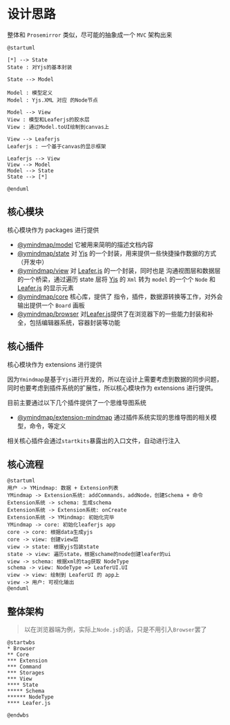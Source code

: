 # 设计思路

整体和 `Prosemirror` 类似，尽可能的抽象成一个 `MVC` 架构出来

```plantuml
@startuml

[*] --> State
State : 对Yjs的基本封装

State --> Model

Model : 模型定义
Model : Yjs.XML 对应 的Node节点

Model --> View
View : 模型和Leaferjs的胶水层
View : 通过Model.toUI绘制到canvas上

View --> Leaferjs
Leaferjs : 一个基于canvas的显示框架

Leaferjs --> View
View --> Model
Model --> State
State --> [*]

@enduml
```

## 核心模块

核心模块作为 packages 进行提供

- [@ymindmap/model](./packages/model.md) 它被用来简明的描述文档内容
- [@ymindmap/state](./packages/state.md) 对 [Yjs](https://yjs.dev/) 的一个封装，用来提供一些快捷操作数据的方式（开发中）
- [@ymindmap/view](./packages/view.md) 对 [Leafer.js](https://www.leaferjs.com/ui/) 的一个封装，同时也是 沟通视图层和数据层的一个桥梁，通过遍历 state 层将 [Yjs](https://yjs.dev/) 的 `Xml` 转为 `model` 的一个个 `Node` 和 [Leafer.js](https://www.leaferjs.com/ui/) 的显示元素
- [@ymindmap/core](./packages/core.md) 核心库，提供了 指令，插件，数据源转换等工作，对外会输出提供一个 `Board` 画板
- [@ymindmap/browser](./packages/browser.md) 对[Leafer.js](https://www.leaferjs.com/ui/)提供了在浏览器下的一些能力封装和补全，包括编辑器系统，容器封装等功能

## 核心插件

核心模块作为 extensions 进行提供

因为`Ymindmap`是基于`Yjs`进行开发的，所以在设计上需要考虑到数据的同步问题，同时也要考虑到插件系统的扩展性，所以核心模块作为 extensions 进行提供。

目前主要通过以下几个插件提供了一个思维导图系统

- [@ymindmap/extension-mindmap](./extensions/mindmap.md) 通过插件系统实现的思维导图的相关模型，命令，等定义

相关核心插件会通过`startkits`暴露出的入口文件，自动进行注入

## 核心流程

```plantuml
@startuml
用户 -> YMindmap: 数据 + Extension列表
YMindmap -> Extension系统: addCommands，addNode，创建Schema + 命令
Extension系统 -> schema: 生成schema
Extension系统 -> Extension系统: onCreate
Extension系统 -> YMindmap: 初始化完毕
YMindmap -> core: 初始化leaferjs app
core -> core: 根据data生成yjs
core -> view: 创建view层
view -> state: 根据yjs包装state
state -> view: 遍历state，根据schame的node创建leafer的ui
view -> schema: 根据xml的tag获取 NodeType
schema -> view: NodeType => LeaferUI.UI
view -> view: 绘制到 LeaferUI 的 app上
view -> 用户: 可视化输出
@enduml
```

## 整体架构
>
> 以在浏览器端为例，实际上`Node.js`的话，只是不用引入`Browser`罢了

```plantuml
@startwbs
* Browser
** Core
*** Extension
*** Command
*** Storages
*** View
**** State
***** Schema
****** NodeType
**** Leafer.js

@endwbs
```
